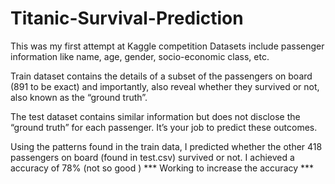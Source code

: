# Titanic-Survival-Prediction

This was my first attempt at Kaggle competition 
Datasets include passenger information like name, age, gender, socio-economic class, etc.

Train dataset contains the details of a subset of the passengers on board (891 to be exact) and importantly, also reveal whether they survived or not, also known as the “ground truth”.

The test dataset contains similar information but does not disclose the “ground truth” for each passenger. It’s your job to predict these outcomes.

Using the patterns found in the train data, I predicted whether the other 418 passengers on board (found in test.csv) survived or not. I achieved a accuracy of 78% (not so good ) *** Working to increase the accuracy ***
